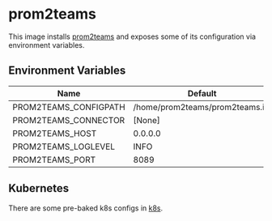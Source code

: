 # prom2teams

This image installs [prom2teams](https://github.com/idealista/prom2teams) and exposes some of its configuration via environment variables.

## Environment Variables

| Name                  | Default                         |
|-----------------------|---------------------------------|
| PROM2TEAMS_CONFIGPATH | /home/prom2teams/prom2teams.ini |
| PROM2TEAMS_CONNECTOR  | [None]                          |
| PROM2TEAMS_HOST       | 0.0.0.0                         |
| PROM2TEAMS_LOGLEVEL   | INFO                            |
| PROM2TEAMS_PORT       | 8089                            |

## Kubernetes

There are some pre-baked k8s configs in [k8s](k8s).